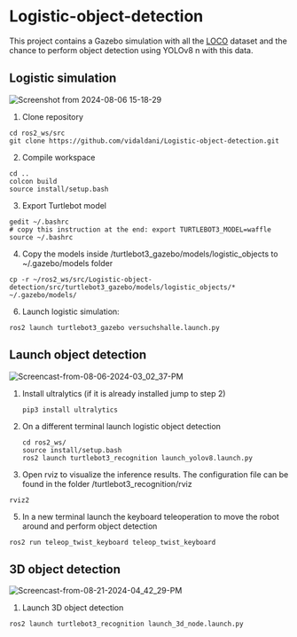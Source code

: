 # Logistic-object-detection
This project contains a Gazebo simulation with all the [LOCO](https://github.com/tum-fml/loco?tab=readme-ov-file) dataset and the chance to perform object detection using YOLOv8 n with this data.

## Logistic simulation

![Screenshot from 2024-08-06 15-18-29](https://github.com/user-attachments/assets/b46cba82-d582-4351-8cc5-56ba18048712)

1.  Clone repository
   ```console
   cd ros2_ws/src
   git clone https://github.com/vidaldani/Logistic-object-detection.git
   ```
2.  Compile workspace
   ```console
   cd ..
   colcon build
   source install/setup.bash 
   ```
3.  Export Turtlebot model
   ```console
   gedit ~/.bashrc
   # copy this instruction at the end: export TURTLEBOT3_MODEL=waffle
   source ~/.bashrc
   ```
4.  Copy the models inside /turtlebot3_gazebo/models/logistic_objects to ~/.gazebo/models folder
   ```console
   cp -r ~/ros2_ws/src/Logistic-object-detection/src/turtlebot3_gazebo/models/logistic_objects/* ~/.gazebo/models/
   ```
6.  Launch logistic simulation:
   ```console
   ros2 launch turtlebot3_gazebo versuchshalle.launch.py
   ```
## Launch object detection

![Screencast-from-08-06-2024-03_02_37-PM](https://github.com/user-attachments/assets/5269630e-3364-47ef-b55b-98c26c450179)

1. Install ultralytics (if it is already installed jump to step 2)
   ```console
   pip3 install ultralytics
   ```
2. On a different terminal launch logistic object detection
   ```console
   cd ros2_ws/
   source install/setup.bash 
   ros2 launch turtlebot3_recognition launch_yolov8.launch.py
   ```
3. Open rviz to visualize the inference results. The configuration file can be found in the folder /turtlebot3_recognition/rviz
```console
rviz2
```
5. In a new terminal launch the keyboard teleoperation to move the robot around and perform object detection
```console
ros2 run teleop_twist_keyboard teleop_twist_keyboard
```
## 3D object detection
![Screencast-from-08-21-2024-04_42_29-PM](https://github.com/user-attachments/assets/1135a029-271b-4e1a-8baa-f2ccb37c6277)

1. Launch 3D object detection
```console
ros2 launch turtlebot3_recognition launch_3d_node.launch.py
```



